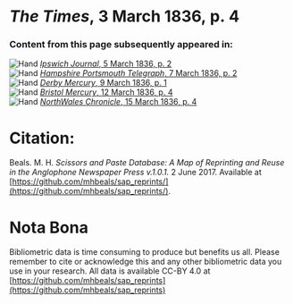 # *The Times*, 3 March 1836, p. 4  
  
### Content from this page subsequently appeared in:  
![Hand](http://scissorsandpaste.net/wp-content/uploads/2017/06/smallhandpointer.png) [*Ipswich Journal*, 5 March 1836, p. 2](https://mhbeals.github.io/sap_html/Ipswich-Journal/Ipswich-Journal-5-March-1836-p-2)  
![Hand](http://scissorsandpaste.net/wp-content/uploads/2017/06/smallhandpointer.png) [*Hampshire Portsmouth Telegraph*, 7 March 1836, p. 2](https://mhbeals.github.io/sap_html/Hampshire-Portsmouth-Telegraph/Hampshire-Portsmouth-Telegraph-7-March-1836-p-2)  
![Hand](http://scissorsandpaste.net/wp-content/uploads/2017/06/smallhandpointer.png) [*Derby Mercury*, 9 March 1836, p. 1](https://mhbeals.github.io/sap_html/Derby-Mercury/Derby-Mercury-9-March-1836-p-1)  
![Hand](http://scissorsandpaste.net/wp-content/uploads/2017/06/smallhandpointer.png) [*Bristol Mercury*, 12 March 1836, p. 4](https://mhbeals.github.io/sap_html/Bristol-Mercury/Bristol-Mercury-12-March-1836-p-4)  
![Hand](http://scissorsandpaste.net/wp-content/uploads/2017/06/smallhandpointer.png) [*NorthWales Chronicle*, 15 March 1836, p. 4](https://mhbeals.github.io/sap_html/NorthWales-Chronicle/NorthWales-Chronicle-15-March-1836-p-4)  


# Citation: 

Beals. M. H. *Scissors and Paste Database: A Map of Reprinting and Reuse in the Anglophone Newspaper Press v.1.0.1.* 2 June 2017. Available at [https://github.com/mhbeals/sap_reprints/](https://github.com/mhbeals/sap_reprints/). 

# Nota Bona

Bibliometric data is time consuming to produce but benefits us all. Please remember to cite or acknowledge this and any other bibliometric data you use in your research. All data is available CC-BY 4.0 at [https://github.com/mhbeals/sap_reprints](https://github.com/mhbeals/sap_reprints)